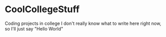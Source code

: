 # CoolCollegeStuff
Coding projects in college
I don't really know what to write here right now, so I'll just say "Hello World"
